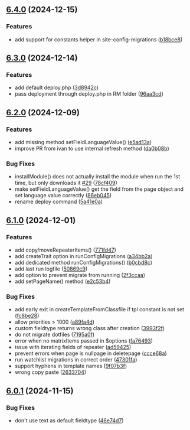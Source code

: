 ## [6.4.0](https://github.com/baumrock/RockMigrations/compare/v6.3.0...v6.4.0) (2024-12-15)


### Features

* add support for constants helper in site-config-migrations ([b18bce8](https://github.com/baumrock/RockMigrations/commit/b18bce8b0ec4efce4dc7589c952920825f942f30))

## [6.3.0](https://github.com/baumrock/RockMigrations/compare/v6.2.0...v6.3.0) (2024-12-14)


### Features

* add default deploy.php ([3d8942c](https://github.com/baumrock/RockMigrations/commit/3d8942c6ef2261d2697c4281495dbb4a92f01ce3))
* pass deployment through deploy.php in RM folder ([96aa3cd](https://github.com/baumrock/RockMigrations/commit/96aa3cd7edbab98e438e3c9af6f0fe8ab49fb35e))

## [6.2.0](https://github.com/baumrock/RockMigrations/compare/v6.1.0...v6.2.0) (2024-12-09)


### Features

* add missing method setFieldLanguageValue() ([e5ad13a](https://github.com/baumrock/RockMigrations/commit/e5ad13a95d6cd2e71d34d44bb2d27f015e8d9d2f))
* improve PR from ivan to use internal refresh method ([da0b08b](https://github.com/baumrock/RockMigrations/commit/da0b08b9cc65ee5573a5041971fe6ec575130b98))


### Bug Fixes

* installModule() does not actually install the module when run the 1st time, but only downloads it [#29](https://github.com/baumrock/RockMigrations/issues/29) ([78cf409](https://github.com/baumrock/RockMigrations/commit/78cf4098f1d1a5542261c4280e4e7408288f03b4))
* make setFieldLanguageValue() get the field from the page object and set language value correctly ([86eb045](https://github.com/baumrock/RockMigrations/commit/86eb045c72bec49a795b764b5a9d64d9821d3250))
* rename deploy command ([5a41e0a](https://github.com/baumrock/RockMigrations/commit/5a41e0a81fd59dee33adceaf87da352dbe02bd60))

## [6.1.0](https://github.com/baumrock/RockMigrations/compare/v6.0.1...v6.1.0) (2024-12-01)


### Features

* add copy/moveRepeaterItems() ([771fd47](https://github.com/baumrock/RockMigrations/commit/771fd471782fb94a2217c3100e540044a7842ea9))
* add createTrait option in runConfigMigrations ([a34bb2a](https://github.com/baumrock/RockMigrations/commit/a34bb2abb424a5a198e41178c37bccd4112a9349))
* add dedicated method runConfigMigrations() ([b0cbd8c](https://github.com/baumrock/RockMigrations/commit/b0cbd8cdf9514abc951f2c93e1d4fb9bd5d55ad6))
* add last run logfile ([50869c9](https://github.com/baumrock/RockMigrations/commit/50869c9b32540c635fe5c533418476f6011fb9eb))
* add option to prevent migrate from running ([2f3ccaa](https://github.com/baumrock/RockMigrations/commit/2f3ccaa98f69e50b9da4aeacfad95e0216a51586))
* add setPageName() method ([e2c53b4](https://github.com/baumrock/RockMigrations/commit/e2c53b4853566bd96ef52a14ba853a6f12014b2a))


### Bug Fixes

* add early exit in createTemplateFromClassfile if tpl constant is not set ([fc8be28](https://github.com/baumrock/RockMigrations/commit/fc8be28b407decc0a0072fa1b9d0b2885d03bbd4))
* allow priorities > 1000 ([a89fa4d](https://github.com/baumrock/RockMigrations/commit/a89fa4d633316598e9e26bd722fee6f4ceb1ae17))
* custom fieldtype returns wrong class after creation ([3993f2f](https://github.com/baumrock/RockMigrations/commit/3993f2f31daa8d4d43e1df22f47751a138e3e58b))
* do not migrate dotfiles ([7195a0f](https://github.com/baumrock/RockMigrations/commit/7195a0fa106ccbc0590c420cee2e5208db33fa30))
* error when no matrixItems passed in $options ([fa76493](https://github.com/baumrock/RockMigrations/commit/fa76493353dc7a9c15fabc48f3f43ab72eed2312))
* issue with iterating fields of repeater ([ad59425](https://github.com/baumrock/RockMigrations/commit/ad59425831c74e32034035afa9d2276f398cc2be))
* prevent errors when page is nullpage in deletepage ([ccce68a](https://github.com/baumrock/RockMigrations/commit/ccce68a2d5f87ae7ad37007fa003c0bdaceba2f6))
* run watchlist migrations in correct order ([47301fa](https://github.com/baumrock/RockMigrations/commit/47301fa724fde85aae04513d24fc9da28e223271))
* support hyphens in template names ([9f07b3f](https://github.com/baumrock/RockMigrations/commit/9f07b3f114cb3970efe333e18395d507d6c82189))
* wrong copy paste ([2633704](https://github.com/baumrock/RockMigrations/commit/26337043e785d5a6a2a5f0be236eeee85b3aeaa9))

## [6.0.1](https://github.com/baumrock/RockMigrations/compare/v6.0.0...v6.0.1) (2024-11-15)


### Bug Fixes

* don't use text as default fieldtype ([46e74d7](https://github.com/baumrock/RockMigrations/commit/46e74d74150a25d567bf5aa09c5df8a4aabe5284))

